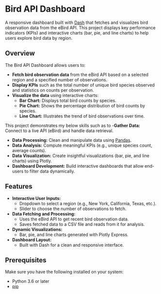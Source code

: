 # Bird API Dashboard

A responsive dashboard built with [Dash](https://dash.plotly.com/) that fetches and visualizes bird observation data from the eBird API. This project displays key performance indicators (KPIs) and interactive charts (bar, pie, and line charts) to help users explore bird data by region.

## Overview

The Bird API Dashboard allows users to:
- **Fetch bird observation data** from the eBird API based on a selected region and a specified number of observations.
- **Display KPIs** such as the total number of unique bird species observed and statistics on counts per observation.
- **Visualize the data** using interactive charts:
  - **Bar Chart:** Displays total bird counts by species.
  - **Pie Chart:** Shows the percentage distribution of bird counts by species.
  - **Line Chart:** Illustrates the trend of bird observations over time.
  
This project demonstrates my below skills such as to 
-**Gather Data:** Connect to a live API (eBird) and handle data retrieval.
- **Data Processing:** Clean and manipulate data using [Pandas](https://pandas.pydata.org/).
- **Data Analysis:** Compute meaningful KPIs (e.g., unique species count, average counts).
- **Data Visualization:** Create insightful visualizations (bar, pie, and line charts) using Plotly.
- **Dashboard Development:** Build interactive dashboards that allow end-users to filter data dynamically.

## Features

- **Interactive User Inputs:**  
  - Dropdown to select a region (e.g., New York, California, Texas, etc.).
  - Slider to choose the number of observations to fetch.
- **Data Fetching and Processing:**  
  - Uses the eBird API to get recent bird observation data.
  - Saves fetched data to a CSV file and reads from it for analysis.
- **Dynamic Visualizations:**  
  - Bar, pie, and line charts generated with Plotly Express.
- **Dashboard Layout:**  
  - Built with Dash for a clean and responsive interface.

## Prerequisites

Make sure you have the following installed on your system:
- Python 3.6 or later
- [pip](https://pip.pypa.io/en/stable/installation/)


